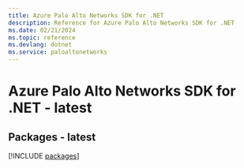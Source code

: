 ```yaml
---
title: Azure Palo Alto Networks SDK for .NET
description: Reference for Azure Palo Alto Networks SDK for .NET
ms.date: 02/21/2024
ms.topic: reference
ms.devlang: dotnet
ms.service: paloaltonetworks
---
```

# Azure Palo Alto Networks SDK for .NET - latest
## Packages - latest
[!INCLUDE [packages](palo-alto-networks-index.md)]